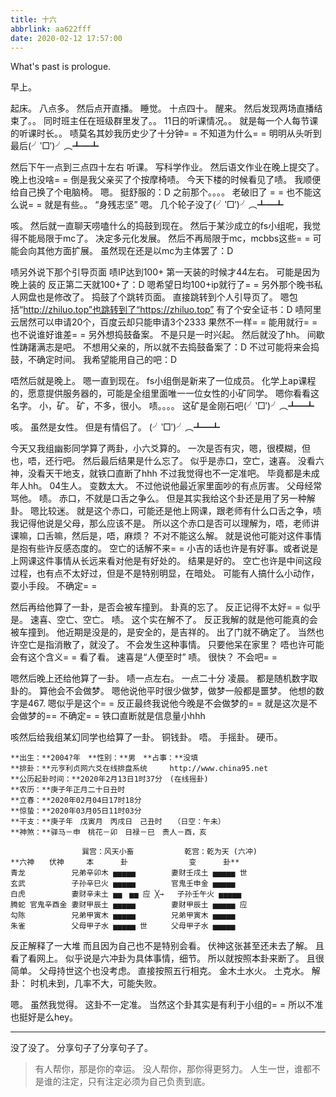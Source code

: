 ```yaml
---
title: 十六
abbrlink: aa622fff
date: 2020-02-12 17:57:00
---
```

What's past is prologue.

<!--more-->早上。
起床。
八点多。
然后点开直播。
睡觉。
十点四十。
醒来。
然后发现两场直播结束了。。
同时班主任在班级群里发了。。
11日的听课情况。。
就是每一个人每节课的听课时长。。
啧莫名其妙我历史少了十分钟= =
不知道为什么= =
明明从头听到最后(╯‵□′)╯︵┻━┻


然后下午一点到三点四十左右
听课。
写科学作业。
然后语文作业在晚上提交了。
晚上也没啥= =
倒是我父亲买了个按摩椅啧。
今天下楼的时候看见了啧。
我顺便给自己换了个电脑椅。
嗯。
挺舒服的：D
之前那个。。。。
老破旧了 = =
也不能这么说= =
就是有些。。
“身残志坚”
嗯。
几个轮子没了(╯‵□′)╯︵┻━┻

咳。
然后就一直聊天唠嗑什么的捣鼓到现在。
然后于某沙成立的fs小组呢，我觉得不能局限于mc了。
决定多元化发展。
然后不再局限于mc，mcbbs这些= =
可能会向其他方面扩展。
虽然现在还是以mc为主体罢了：D

啧另外说下那个引导页面
啧IP达到100+
第一天装的时候才44左右。
可能是因为晚上装的
反正第二天就100+了：D
嗯希望日均100+ip就行了= =
另外那个晚书私人网盘也是修改了。
捣鼓了个跳转页面。
直接跳转到个人引导页了。
嗯包括“http://zhiluo.top”也跳转到了“https://zhiluo.top”
有了个安全证书：D
啧阿里云居然可以申请20个，百度云却只能申请3个2333
果然不一样= =
能用就行= =
也不说谁好谁差= =
另外想捣鼓备案。
不是只是一时兴起。
然后就没了hh。
间歇性踌躇满志是吧。
不想用父亲的，所以就不去捣鼓备案了：D
不过可能将来会捣鼓，不确定时间。
我希望能用自己的吧：D

唔然后就是晚上。
嗯一直到现在。
fs小组倒是新来了一位成员。
化学上ap课程的，愿意提供服务器的，可能是全组里面唯一一位女性的小矿同学。
嗯你看看这名字。
小，矿。
矿，不多，很小。
啧。。。。
这矿是金刚石吧(╯‵□′)╯︵┻━┻

咳。
虽然是女性。
但是有情侣了。
(╯‵□′)╯︵┻━┻

今天又我组幽影同学算了两卦，小六爻算的。
一次是否有灾，嗯，很模糊，但也，唔，还行吧。
然后最后结果是什么忘了。
似乎是赤口，空亡，速喜。
没看六神，没看天干地支，就铁口直断了hhh
不过我觉得也不一定准吧。
毕竟都是未成年人hh。
04生人。
变数太大。
不过他说他最近家里面吵的有点厉害。
父母经常骂他。
啧。
赤口，不就是口舌之争么。
但是其实我给这个卦还是用了另一种解卦。
嗯比较迷。
就是这个赤口，可能还是他上网课，跟老师有什么口舌之争，啧我记得他说是父母，那么应该不是。
所以这个赤口是否可以理解为，唔，老师讲课嘛，口舌嘛，然后是，唔，麻烦？
不对不能这么解。
就是说他可能对这件事情是抱有些许反感态度的。
空亡的话解不来= =
小吉的话也许是有好事。或者说是上网课这件事情从长远来看对他是有好处的。
结果是好的。
空亡也许是中间这段过程，也有点不太好过，但是不是特别明显，在暗处。
可能有人搞什么小动作，耍小手段。
不确定= =

然后再给他算了一卦，是否会被车撞到。
卦真的忘了。
反正记得不太好= =
似乎是。
速喜、空亡、空亡。
啧。
这个实在解不了。
反正我解的就是他可能真的会被车撞到。
他近期是没是的，是安全的，是吉祥的。
出了门就不确定了。
当然也许空亡是指消散了，就没了。
不会发生这种事情。
只要他呆在家里？
唔也许可能会有这个含义= =
看了看。
速喜是“人便至时”
啧。
很快？
不会吧= =

嗯然后晚上还给他算了一卦。
啧一点左右。
一点二十分
凌晨。
都是随机数字取卦的。
算他会不会做梦。
嗯他说他平时很少做梦，做梦一般都是噩梦。
他想的数字是467.
嗯似乎是这个= =
反正最终我说他今晚是不会做梦的= =
就是这次是不会做梦的==
不确定= =
铁口直断就是信息量小hhh

咳然后给我组某幻同学也给算了一卦。
铜钱卦。
唔。
手摇卦。
硬币。


```
**出生：**2004?年　**性别：**男　**占事：**没填
**排卦：**元亨利贞网六爻在线排盘系统　　　http://www.china95.net
**公历起卦时间：**2020年2月13日1时37分　(在线摇卦)
**农历：**庚子年正月二十日丑时
**立春：**2020年02月04日17时18分
**惊蛰：**2020年03月05日11时03分
**干支：**庚子年　戊寅月　丙戌日　己丑时　　（日空：午未）
**神煞：**驿马－申　桃花－卯　日禄－巳　贵人－酉，亥

　　 　　　　　　　巽宫：风天小畜 　　 　 　　乾宫：乾为天 (六冲)　
**六神　　伏神　　　本　 　　卦　　 　 　　　　变　 　　卦**
青龙 　　　　　 兄弟辛卯木 ▅▅▅▅▅ 　 　　 妻财壬戌土 ▅▅▅▅▅ 世
玄武 　　　　　 子孙辛巳火 ▅▅▅▅▅ 　 　　 官鬼壬申金 ▅▅▅▅▅ 　
白虎 　　　　　 妻财辛未土 ▅▅　▅▅ 应 ╳→   子孙壬午火 ▅▅▅▅▅ 　
腾蛇 官鬼辛酉金 妻财甲辰土 ▅▅▅▅▅ 　 　　 妻财甲辰土 ▅▅▅▅▅ 应
勾陈 　　　　　 兄弟甲寅木 ▅▅▅▅▅ 　 　　 兄弟甲寅木 ▅▅▅▅▅ 　
朱雀 　　　　　 父母甲子水 ▅▅▅▅▅ 世 　　 父母甲子水 ▅▅▅▅▅
```

反正解释了一大堆
而且因为自己也不是特别会看。
伏神这张甚至还未去了解。
且看了看网上。
似乎说是六冲卦为具体事情，细节。
所以就按照本卦来断了。
且很简单。
父母持世这个也没考虑。
直接按照五行相克。
金木土水火。
土克水。
解卦：
时机未到，几率不大，可能失败。

嗯。
虽然我觉得。
这卦不一定准。
当然这个卦其实是有利于小组的= =
所以不准也挺好是么hey。


----------


没了没了。
分享句子了分享句子了。

> 有人帮你，那是你的幸运。
> 没人帮你，那你得更努力。
> 人生一世，谁都不是谁的注定，只有注定必须为自己负责到底。



